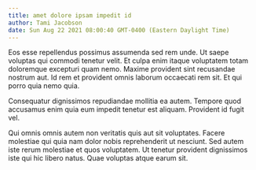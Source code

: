 ```yaml
---
title: amet dolore ipsam impedit id
author: Tami Jacobson
date: Sun Aug 22 2021 08:00:40 GMT-0400 (Eastern Daylight Time)
---
```

Eos esse repellendus possimus assumenda sed rem unde. Ut saepe voluptas qui commodi tenetur velit. Et culpa enim itaque voluptatem totam doloremque excepturi quam nemo. Maxime provident sint recusandae nostrum aut. Id rem et provident omnis laborum occaecati rem sit. Et qui porro quia nemo quia.

 Consequatur dignissimos repudiandae mollitia ea autem. Tempore quod accusamus enim quia eum impedit tenetur est aliquam. Provident id fugit vel.

 Qui omnis omnis autem non veritatis quis aut sit voluptates. Facere molestiae qui quia nam dolor nobis reprehenderit ut nesciunt. Sed autem iste rerum molestiae et quos voluptatem. Ut tenetur provident dignissimos iste qui hic libero natus. Quae voluptas atque earum sit.